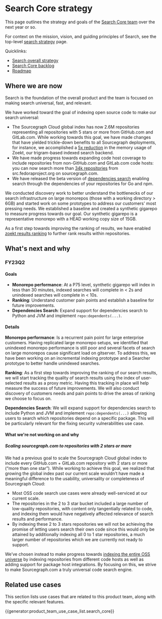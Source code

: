 # Search Core strategy

This page outlines the strategy and goals of the [Search Core team](../../../../departments/product-engineering/engineering/code-graph/search/core.md) over the next year or so.

For context on the mission, vision, and guiding principles of Search, see the top-level [search strategy](index.md) page.

Quicklinks:

- [Search overall strategy](../index.md)
- [Search Core backlog](https://github.com/sourcegraph/sourcegraph/issues?q=is%3Aopen+is%3Aissue+label%3Ateam%2Fsearch-core)
- [Roadmap](https://github.com/orgs/sourcegraph/projects/214/views/21?filterQuery=quarter%3A%22FY23+Q2%22+owning-team%3A%22Search+core%22+)

## Where we are now

Search is the foundation of the overall product and the team is focused on making search universal, fast, and relevant.

We have worked toward the goal of indexing open source code to make our search universal:
- The Sourcegraph Cloud global index has now 2.6M repositories representing all repositories with 5 stars or more from GitHub.com and GitLab.com. While working towards this goal, we have made changes that have yielded trickle-down benefits to all Sourcegraph deployments, for instance, we accomplished a [5x reduction](https://about.sourcegraph.com/blog/zoekt-memory-optimizations-for-sourcegraph-cloud/) in the memory usage of Zoekt, our trigram-based indexed search backend.
- We have made progress towards expanding code host coverage to include repositories from non-GitHub.com and GitLab.com code hosts: you can now search more than [34k repositories](https://sourcegraph.com/search?q=context:global+r:%5Esrc%5C.fedoraproject%5C.org/+type:repo+count:all&patternType=literal) from src.fedoraproject.org on sourcegraph.com. 
- We have released the beta version of [dependencies search](https://docs.sourcegraph.com/code_search/how-to/dependencies_search) enabling search through the dependencies of your repositories for Go and npm.

We conducted discovery work to better understand the bottlenecks of our search infrastructure on large monorepos (those with a working directory > 6GB) and started work on some prototypes to address our customers' most pressing needs. We established a baseline and created a synthetic gigarepo to measure progress towards our goal. Our synthetic gigarepo is a representative monorepo with a HEAD working copy size of 15GB.

As a first step towards improving the ranking of results, we have enabled [zoekt results ranking](https://docs.sourcegraph.com/dev/background-information/architecture/indexed-ranking#result-ranking) to further rank results within repositories.

## What's next and why

### FY23Q2

#### Goals

- **Monorepo performance**: At a P75 level, synthetic gigarepo will index in less than 30 minutes, indexed searches will complete in < 2s and unindexed searches will complete in < 10s.
- **Ranking**: Understand customer pain points and establish a baseline for future improvements.
- **Dependencies Search**: Expand support for dependencies search to Python and JVM and implement `repo:dependents(...)`.

#### Details

**Monorepo performance**: Is a recurrent pain point for large enterprise customers. Having replicated large monorepo setups, we identified that unindexed monorepo performance is still poor and several facets of search on large monorepos cause significant load on gitserver. To address this, we have been working on an incremental indexing prototype and a Searcher prototype to better handle unindexed searches.

**Ranking**: As a first step towards improving the ranking of our search results, we will start tracking the quality of search results using the index of user-selected results as a proxy metric. Having this tracking in place will help measure the success of future improvements. We will also conduct discovery of customers needs and pain points to drive the areas of ranking we choose to focus on.

**Dependencies Search**: We will expand support for dependencies search to include Python and JVM and implement `repo:dependents(...)` allowing users to search which repositories depend on a specific package. This will be particularly relevant for the fixing security vulnerabilities use case.

#### What we're not working on and why

##### Scaling sourcegraph.com to repositories with 2 stars or more

We had a previous goal to scale the Sourcegraph Cloud global index to include every GitHub.com + GitLab.com repository with 2 stars or more (“more than one star”). While working to achieve this goal, we realized that growing the global index past our current scale wouldn’t have made a meaningful difference to the usability, universality or completeness of Sourcegraph Cloud:

- Most OSS code search use cases were already well-serviced at our current scale.
- The repositories in the 2 to 3 star bucket included a large number of low-quality repositories, with content only tangentially related to code, and indexing them would have negatively affected relevance of search results and performance.
- By indexing these 2 to 3 stars repositories we will not be achieving the promise of letting users search their own code since this would only be attained by additionally indexing all 0 to 1 star repositories, a much larger number of repositories which we are currently not ready to support.

We’ve chosen instead to make progress towards [indexing the entire OSS universe](https://about.sourcegraph.com/blog/why-index-the-oss-universe/) by indexing repositories from different code hosts as well as adding support for package host integrations. By focusing on this, we strive to make Sourcegraph.com a truly universal code search engine.

## Related use cases

This section lists use cases that are related to this product team, along with the specific relevant features.

{{generator:product_team_use_case_list.search_core}}
